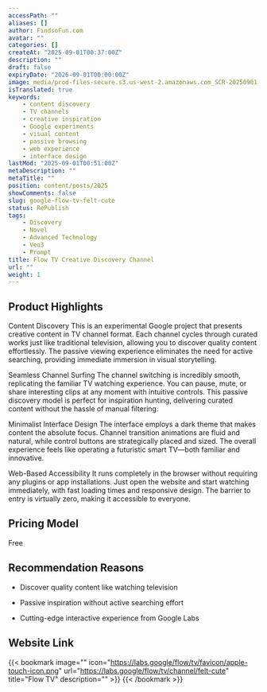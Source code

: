 ```yaml
---
accessPath: ""
aliases: []
author: FindsoFun.com
avatar: ""
categories: []
createAt: "2025-09-01T00:37:00Z"
description: ""
draft: false
expiryDate: "2026-09-01T00:00:00Z"
image: media/prod-files-secure.s3.us-west-2.amazonaws.com_SCR-20250901-igpk.jpeg
isTranslated: true
keywords:
    - content discovery
    - TV channels
    - creative inspiration
    - Google experiments
    - visual content
    - passive browsing
    - web experience
    - interface design
lastMod: "2025-09-01T00:51:00Z"
metaDescription: ""
metaTitle: ""
position: content/posts/2025
showComments: false
slug: google-flow-tv-felt-cute
status: RePublish
tags:
    - Discovery
    - Novel
    - Advanced Technology
    - Veo3
    - Prompt
title: Flow TV Creative Discovery Channel
url: ""
weight: 1
---
```

## Product Highlights
Content Discovery
This is an experimental Google project that presents creative content in TV channel format. Each channel cycles through curated works just like traditional television, allowing you to discover quality content effortlessly. The passive viewing experience eliminates the need for active searching, providing immediate immersion in visual storytelling.

Seamless Channel Surfing
The channel switching is incredibly smooth, replicating the familiar TV watching experience. You can pause, mute, or share interesting clips at any moment with intuitive controls. This passive discovery model is perfect for inspiration hunting, delivering curated content without the hassle of manual filtering.

Minimalist Interface Design
The interface employs a dark theme that makes content the absolute focus. Channel transition animations are fluid and natural, while control buttons are strategically placed and sized. The overall experience feels like operating a futuristic smart TV—both familiar and innovative.

Web-Based Accessibility
It runs completely in the browser without requiring any plugins or app installations. Just open the website and start watching immediately, with fast loading times and responsive design. The barrier to entry is virtually zero, making it accessible to everyone.

## Pricing Model
<!--more-->Free

## Recommendation Reasons
- Discover quality content like watching television

- Passive inspiration without active searching effort

- Cutting-edge interactive experience from Google Labs

## Website Link
{{< bookmark image="<no value>" icon="https://labs.google/flow/tv/favicon/apple-touch-icon.png" url="https://labs.google/flow/tv/channel/felt-cute" title="Flow TV" description="" >}}
{{< /bookmark >}}


